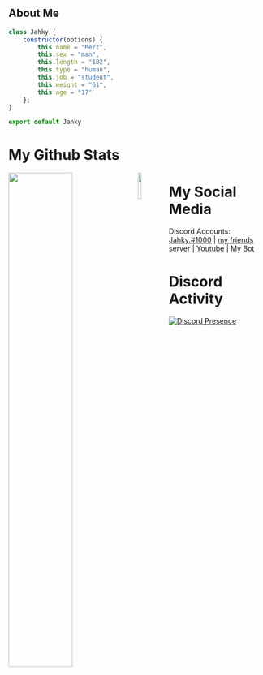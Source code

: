 <h2>About Me</h2>

```js
class Jahky {
    constructor(options) {
        this.name = "Mert",
        this.sex = "man",
        this.length = "182",
        this.type = "human",
        this.job = "student",
        this.weight = "61",
        this.age = "17"
    };
}

export default Jahky
```
# My Github Stats
                                                  
<img width="50%" align="left" src="https://github-readme-stats.vercel.app/api?username=jahkyxd&show_icons=true&hide_title=true&theme=merko">
<img width="11.5%" align="left" src="https://komarev.com/ghpvc/?username=jahkyxd&color=dc143c">

# My Social Media 

Discord Accounts: [Jahky.#1000](https://discord.com/users/618444525727383592) | [my friends server](https://discord.gg/borangkdn) | [Youtube](https://www.youtube.com/channel/UCSbBwtkGguHo_4LVD0QMUyA) | [My Bot](https://discord.com/api/oauth2/authorize?client_id=799629195155210270&permissions=8&scope=applications.commands%20bot)

# Discord Activity

[![Discord Presence](https://lanyard-profile-readme.vercel.app/api/618444525727383592?hideDiscrim=false)](https://discord.com/users/618444525727383592)

